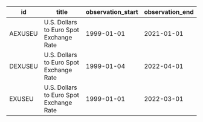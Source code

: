 | id      | title                                   | observation_start   | observation_end   |
|---------|-----------------------------------------|---------------------|-------------------|
| AEXUSEU | U.S. Dollars to Euro Spot Exchange Rate | 1999-01-01          | 2021-01-01        |
| DEXUSEU | U.S. Dollars to Euro Spot Exchange Rate | 1999-01-04          | 2022-04-01        |
| EXUSEU  | U.S. Dollars to Euro Spot Exchange Rate | 1999-01-01          | 2022-03-01        |